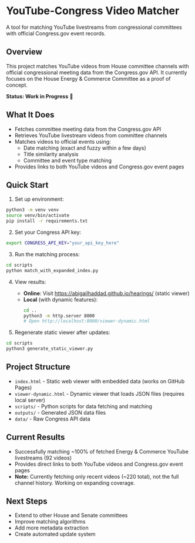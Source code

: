 # YouTube-Congress Video Matcher

A tool for matching YouTube livestreams from congressional committees with official Congress.gov event records.

## Overview

This project matches YouTube videos from House committee channels with official congressional meeting data from the Congress.gov API. It currently focuses on the House Energy & Commerce Committee as a proof of concept.

**Status: Work in Progress** 🚧

## What It Does

- Fetches committee meeting data from the Congress.gov API
- Retrieves YouTube livestream videos from committee channels
- Matches videos to official events using:
  - Date matching (exact and fuzzy within a few days)
  - Title similarity analysis
  - Committee and event type matching
- Provides links to both YouTube videos and Congress.gov event pages

## Quick Start

1. Set up environment:
```bash
python3 -m venv venv
source venv/bin/activate
pip install -r requirements.txt
```

2. Set your Congress API key:
```bash
export CONGRESS_API_KEY="your_api_key_here"
```

3. Run the matching process:
```bash
cd scripts
python match_with_expanded_index.py
```

4. View results:
   - **Online**: Visit https://abigailhaddad.github.io/hearings/ (static viewer)
   - **Local** (with dynamic features): 
     ```bash
     cd ..
     python3 -m http.server 8000
     # Open http://localhost:8000/viewer-dynamic.html
     ```

5. Regenerate static viewer after updates:
```bash
cd scripts
python3 generate_static_viewer.py
```

## Project Structure

- `index.html` - Static web viewer with embedded data (works on GitHub Pages)
- `viewer-dynamic.html` - Dynamic viewer that loads JSON files (requires local server)
- `scripts/` - Python scripts for data fetching and matching
- `outputs/` - Generated JSON data files
- `data/` - Raw Congress API data

## Current Results

- Successfully matching ~100% of fetched Energy & Commerce YouTube livestreams (92 videos)
- Provides direct links to both YouTube videos and Congress.gov event pages
- **Note:** Currently fetching only recent videos (~220 total), not the full channel history. Working on expanding coverage.

## Next Steps

- Extend to other House and Senate committees
- Improve matching algorithms
- Add more metadata extraction
- Create automated update system